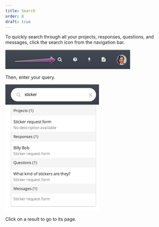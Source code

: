 ```yaml
---
title: Search
order: 8
draft: true
---
```


To quickly search through all your projects, responses, questions, and messages, click the search icon from the navigation bar.

![search](../images/search_icon.png)

Then, enter your query.

![search query](../images/search_query.png)

Click on a result to go to its page.

